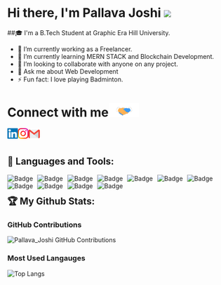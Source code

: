 <h1 >Hi there, I'm Pallava Joshi <img src="https://raw.githubusercontent.com/MartinHeinz/MartinHeinz/master/wave.gif" width="30px"></h1>

##🎓 I'm a B.Tech Student at Graphic Era Hill University.

- 🔭 I’m currently working as a Freelancer.
- 🌱 I’m currently learning MERN STACK and Blockchain Development.
- 👯 I’m looking to collaborate with anyone on any project.
- 💬 Ask me about Web Development
- ⚡ Fun fact: I love playing Badminton.
          
# Connect with me<img src="https://github.com/SatYu26/SatYu26/blob/master/Assets/Handshake.gif" height="32px">
        
          
<a href="https://www.linkedin.com/in/pallava-joshi-090906214/">
    <img align="left" alt="Pallava Joshi | Linkedin" width="24px" src="https://github.com/SatYu26/SatYu26/blob/master/Assets/Linkedin.svg" />
</a> &nbsp;&nbsp; 
          
<a href="https://www.instagram.com/pallavajoshi/">    
    <img align="left" alt="Pallava Joshi | Instagram" width="24px" src="https://github.com/SatYu26/SatYu26/blob/master/Assets/Instagram.svg" />   
</a> &nbsp;&nbsp; 
        
<a href="mailto:joshipallava@gmail.com">
    <img align="left" alt="Pallava Joshi | Gmail" width="26px" src="https://github.com/SatYu26/SatYu26/blob/master/Assets/Gmail.svg" />        
</a> &nbsp;&nbsp;           
<br><br>
                  

 ## 🧰 Languages and Tools:       

<img alt="Badge" style="float: left; margin-right: 10px;" src="https://img.shields.io/badge/python%20-%2314354C.svg?&style=for-the-badge&logo=python&logoColor=white"/> <img alt="Badge" style="float: left; margin-right: 10px;"  src="https://img.shields.io/badge/html5%20-%23E34F26.svg?&style=for-the-badge&logo=html5&logoColor=white"/>  <img alt="Badge" style="float: left; margin-right: 10px;"  src="https://img.shields.io/badge/css3%20-%231572B6.svg?&style=for-the-badge&logo=css3&logoColor=white"/>  <img alt="Badge" style="float: left; margin-right: 10px;" src="https://img.shields.io/badge/react%20-%2320232a.svg?&style=for-the-badge&logo=react&logoColor=%2361DAFB"/> <img alt="Badge" style="float: left; margin-right: 10px;"  src="https://img.shields.io/badge/javascript%20-%23323330.svg?&style=for-the-badge&logo=javascript&logoColor=%23F7DF1E"/> <img alt="Badge" style="float: left; margin-right: 10px;"  src="https://img.shields.io/badge/node.js%20-%2343853D.svg?&style=for-the-badge&logo=node.js&logoColor=white"/>  <img alt="Badge" style="float: left; margin-right: 10px;"  src="https://img.shields.io/badge/bootstrap%20-%23563D7C.svg?&style=for-the-badge&logo=bootstrap&logoColor=white"/> <img alt="Badge" style="float: left; margin-right: 10px;" src="https://img.shields.io/badge/go-%2300ADD8.svg?&style=for-the-badge&logo=go&logoColor=white"/> <img alt="Badge" style="float: left; margin-right: 10px;"  src ="https://img.shields.io/badge/MongoDB-%234ea94b.svg?&style=for-the-badge&logo=mongodb&logoColor=white"/> <img alt="Badge" style="float: left; margin-right: 10px;"  src="https://img.shields.io/badge/git%20-%23F05033.svg?&style=for-the-badge&logo=git&logoColor=white"/> <img alt="Badge" style="float: left; margin-right: 10px;"  src="https://img.shields.io/badge/shell_script%20-%23121011.svg?&style=for-the-badge&logo=gnu-bash&logoColor=white"/> 
</p>
<br/>

## :trophy: My Github Stats:

### GitHub Contributions
![Pallava_Joshi GitHub Contributions](https://github-readme-streak-stats.herokuapp.com/?&theme=dracula&user=Pallava-Joshi)

### Most Used Langauges
![Top Langs](https://github-readme-stats.vercel.app/api/top-langs/?username=Pallava-Joshi&layout=compact&theme=radical&langs_count=8)

        
          


        
          
